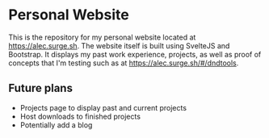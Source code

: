 # Personal Website

This is the repository for my personal website located at https://alec.surge.sh. The website itself is built using SvelteJS and Bootstrap. It displays my past work experience, projects, as well as proof of concepts that I'm testing such as at https://alec.surge.sh/#/dndtools.

## Future plans
- Projects page to display past and current projects
- Host downloads to finished projects
- Potentially add a blog